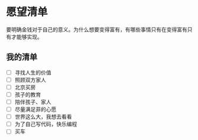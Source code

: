 # 愿望清单

要明确金钱对于自己的意义。为什么想要变得富有，有哪些事情只有在变得富有只有才能够实现。

## 我的清单

-   [ ] 寻找人生的价值
-   [ ] 照顾双方家人
-   [ ] 北京买房
-   [ ] 孩子的教育
-   [ ] 陪伴孩子、家人
-   [ ] 尽量满足菲的心愿
-   [ ] 世界这么大，我想去看看
-   [ ] 为了自己写代码，快乐编程
-   [ ] 买车
